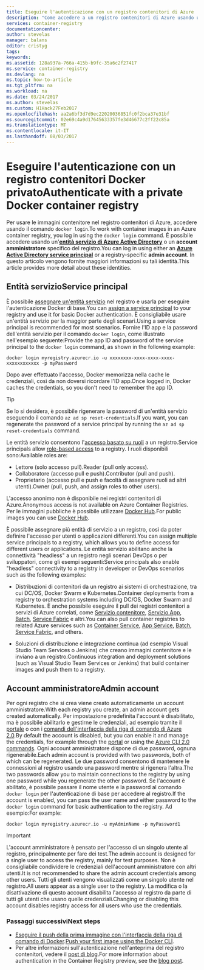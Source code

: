 ```yaml
---
title: Eseguire l'autenticazione con un registro contenitori di Azure | Microsoft Docs
description: "Come accedere a un registro contenitori di Azure usando un'entità servizio di Azure Active Directory o un account amministratore"
services: container-registry
documentationcenter: 
author: stevelas
manager: balans
editor: cristyg
tags: 
keywords: 
ms.assetid: 128a937a-766a-415b-b9fc-35a6c2f27417
ms.service: container-registry
ms.devlang: na
ms.topic: how-to-article
ms.tgt_pltfrm: na
ms.workload: na
ms.date: 03/24/2017
ms.author: stevelas
ms.custom: H1Hack27Feb2017
ms.openlocfilehash: aa2a6bf3d7d9ec22020036851fc0f2bca37e31bf
ms.sourcegitcommit: 02e69c4a9d17645633357fe3d46677c2ff22c85a
ms.translationtype: MT
ms.contentlocale: it-IT
ms.lasthandoff: 08/03/2017
---
```

# <a name="authenticate-with-a-private-docker-container-registry"></a><span data-ttu-id="3d44a-103">Eseguire l'autenticazione con un registro contenitori Docker privato</span><span class="sxs-lookup"><span data-stu-id="3d44a-103">Authenticate with a private Docker container registry</span></span>
<span data-ttu-id="3d44a-104">Per usare le immagini contenitore nel registro contenitori di Azure, accedere usando il comando `docker login`.</span><span class="sxs-lookup"><span data-stu-id="3d44a-104">To work with container images in an Azure container registry, you log in using the `docker login` command.</span></span> <span data-ttu-id="3d44a-105">È possibile accedere usando un'**[entità servizio di Azure Active Directory](../active-directory/active-directory-application-objects.md)** o un **account amministratore** specifico del registro.</span><span class="sxs-lookup"><span data-stu-id="3d44a-105">You can log in using either an **[Azure Active Directory service principal](../active-directory/active-directory-application-objects.md)** or a registry-specific **admin account**.</span></span> <span data-ttu-id="3d44a-106">In questo articolo vengono fornite maggiori informazioni su tali identità.</span><span class="sxs-lookup"><span data-stu-id="3d44a-106">This article provides more detail about these identities.</span></span>



## <a name="service-principal"></a><span data-ttu-id="3d44a-107">Entità servizio</span><span class="sxs-lookup"><span data-stu-id="3d44a-107">Service principal</span></span>

<span data-ttu-id="3d44a-108">È possibile [assegnare un'entità servizio](container-registry-get-started-azure-cli.md#assign-a-service-principal) nel registro e usarla per eseguire l'autenticazione Docker di base.</span><span class="sxs-lookup"><span data-stu-id="3d44a-108">You can [assign a service principal](container-registry-get-started-azure-cli.md#assign-a-service-principal) to your registry and use it for basic Docker authentication.</span></span> <span data-ttu-id="3d44a-109">È consigliabile usare un'entità servizio per la maggior parte degli scenari.</span><span class="sxs-lookup"><span data-stu-id="3d44a-109">Using a service principal is recommended for most scenarios.</span></span> <span data-ttu-id="3d44a-110">Fornire l'ID app e la password dell'entità servizio per il comando `docker login`, come illustrato nell'esempio seguente:</span><span class="sxs-lookup"><span data-stu-id="3d44a-110">Provide the app ID and password of the service principal to the `docker login` command, as shown in the following example:</span></span>

```
docker login myregistry.azurecr.io -u xxxxxxxx-xxxx-xxxx-xxxx-xxxxxxxxxxxx -p myPassword
```

<span data-ttu-id="3d44a-111">Dopo aver effettuato l'accesso, Docker memorizza nella cache le credenziali, così da non doversi ricordare l'ID app.</span><span class="sxs-lookup"><span data-stu-id="3d44a-111">Once logged in, Docker caches the credentials, so you don't need to remember the app ID.</span></span>

> [!TIP]
> <span data-ttu-id="3d44a-112">Se lo si desidera, è possibile rigenerare la password di un'entità servizio eseguendo il comando `az ad sp reset-credentials`.</span><span class="sxs-lookup"><span data-stu-id="3d44a-112">If you want, you can regenerate the password of a service principal by running the `az ad sp reset-credentials` command.</span></span>
>


<span data-ttu-id="3d44a-113">Le entità servizio consentono l'[accesso basato su ruoli](../active-directory/role-based-access-control-configure.md) a un registro.</span><span class="sxs-lookup"><span data-stu-id="3d44a-113">Service principals allow [role-based access](../active-directory/role-based-access-control-configure.md) to a registry.</span></span> <span data-ttu-id="3d44a-114">I ruoli disponibili sono:</span><span class="sxs-lookup"><span data-stu-id="3d44a-114">Available roles are:</span></span>
  * <span data-ttu-id="3d44a-115">Lettore (solo accesso pull).</span><span class="sxs-lookup"><span data-stu-id="3d44a-115">Reader (pull only access).</span></span>
  * <span data-ttu-id="3d44a-116">Collaboratore (accesso pull e push).</span><span class="sxs-lookup"><span data-stu-id="3d44a-116">Contributor (pull and push).</span></span>
  * <span data-ttu-id="3d44a-117">Proprietario (accesso pull e push e facoltà di assegnare ruoli ad altri utenti).</span><span class="sxs-lookup"><span data-stu-id="3d44a-117">Owner (pull, push, and assign roles to other users).</span></span>

<span data-ttu-id="3d44a-118">L'accesso anonimo non è disponibile nei registri contenitori di Azure.</span><span class="sxs-lookup"><span data-stu-id="3d44a-118">Anonymous access is not available on Azure Container Registries.</span></span> <span data-ttu-id="3d44a-119">Per le immagini pubbliche è possibile utilizzare [Docker Hub](https://docs.docker.com/docker-hub/).</span><span class="sxs-lookup"><span data-stu-id="3d44a-119">For public images you can use [Docker Hub](https://docs.docker.com/docker-hub/).</span></span>

<span data-ttu-id="3d44a-120">È possibile assegnare più entità di servizio a un registro, così da poter definire l'accesso per utenti o applicazioni differenti.</span><span class="sxs-lookup"><span data-stu-id="3d44a-120">You can assign multiple service principals to a registry, which allows you to define access for different users or applications.</span></span> <span data-ttu-id="3d44a-121">Le entità servizio abilitano anche la connettività "headless" a un registro negli scenari DevOps o per sviluppatori, come gli esempi seguenti:</span><span class="sxs-lookup"><span data-stu-id="3d44a-121">Service principals also enable "headless" connectivity to a registry in developer or DevOps scenarios such as the following examples:</span></span>

  * <span data-ttu-id="3d44a-122">Distribuzioni di contenitori da un registro ai sistemi di orchestrazione, tra cui DC/OS, Docker Swarm e Kubernetes.</span><span class="sxs-lookup"><span data-stu-id="3d44a-122">Container deployments from a registry to orchestration systems including DC/OS, Docker Swarm and Kubernetes.</span></span> <span data-ttu-id="3d44a-123">È anche possibile eseguire il pull dei registri contenitori a servizi di Azure correlati, come [Servizio contenitore](../container-service/index.yml), [Servizio App](../app-service/index.md), [Batch](../batch/index.md), [Service Fabric](/azure/service-fabric/) e altri.</span><span class="sxs-lookup"><span data-stu-id="3d44a-123">You can also pull container registries to related Azure services such as [Container Service](../container-service/index.yml), [App Service](../app-service/index.md), [Batch](../batch/index.md), [Service Fabric](/azure/service-fabric/), and others.</span></span>

  * <span data-ttu-id="3d44a-124">Soluzioni di distribuzione e integrazione continua (ad esempio Visual Studio Team Services o Jenkins) che creano immagini contenitore e le inviano a un registro.</span><span class="sxs-lookup"><span data-stu-id="3d44a-124">Continuous integration and deployment solutions (such as Visual Studio Team Services or Jenkins) that build container images and push them to a registry.</span></span>





## <a name="admin-account"></a><span data-ttu-id="3d44a-125">Account amministratore</span><span class="sxs-lookup"><span data-stu-id="3d44a-125">Admin account</span></span>
<span data-ttu-id="3d44a-126">Per ogni registro che si crea viene creato automaticamente un account amministratore.</span><span class="sxs-lookup"><span data-stu-id="3d44a-126">With each registry you create, an admin account gets created automatically.</span></span> <span data-ttu-id="3d44a-127">Per impostazione predefinita l'account è disabilitato, ma è possibile abilitarlo e gestirne le credenziali, ad esempio tramite il [portale](container-registry-get-started-portal.md#manage-registry-settings) o con i [comandi dell'interfaccia della riga di comando di Azure 2.0](container-registry-get-started-azure-cli.md#manage-admin-credentials).</span><span class="sxs-lookup"><span data-stu-id="3d44a-127">By default the account is disabled, but you can enable it and manage the credentials, for example through the [portal](container-registry-get-started-portal.md#manage-registry-settings) or using the [Azure CLI 2.0 commands](container-registry-get-started-azure-cli.md#manage-admin-credentials).</span></span> <span data-ttu-id="3d44a-128">Ogni account amministratore dispone di due password, ognuna rigenerabile.</span><span class="sxs-lookup"><span data-stu-id="3d44a-128">Each admin account is provided with two passwords, both of which can be regenerated.</span></span> <span data-ttu-id="3d44a-129">Le due password consentono di mantenere le connessioni al registro usando una password mentre si rigenera l'altra.</span><span class="sxs-lookup"><span data-stu-id="3d44a-129">The two passwords allow you to maintain connections to the registry by using one password while you regenerate the other password.</span></span> <span data-ttu-id="3d44a-130">Se l'account è abilitato, è possibile passare il nome utente e la password al comando `docker login` per l'autenticazione di base per accedere al registro.</span><span class="sxs-lookup"><span data-stu-id="3d44a-130">If the account is enabled, you can pass the user name and either password to the `docker login` command for basic authentication to the registry.</span></span> <span data-ttu-id="3d44a-131">Ad esempio:</span><span class="sxs-lookup"><span data-stu-id="3d44a-131">For example:</span></span>

```
docker login myregistry.azurecr.io -u myAdminName -p myPassword1
```

> [!IMPORTANT]
> <span data-ttu-id="3d44a-132">L'account amministratore è pensato per l'accesso di un singolo utente al registro, principalmente per fare dei test.</span><span class="sxs-lookup"><span data-stu-id="3d44a-132">The admin account is designed for a single user to access the registry, mainly for test purposes.</span></span> <span data-ttu-id="3d44a-133">Non è consigliabile condividere le credenziali dell'account amministratore con altri utenti.</span><span class="sxs-lookup"><span data-stu-id="3d44a-133">It is not recommended to share the admin account credentials among other users.</span></span> <span data-ttu-id="3d44a-134">Tutti gli utenti vengono visualizzati come un singolo utente nel registro.</span><span class="sxs-lookup"><span data-stu-id="3d44a-134">All users appear as a single user to the registry.</span></span> <span data-ttu-id="3d44a-135">La modifica o la disattivazione di questo account disabilita l'accesso al registro da parte di tutti gli utenti che usano quelle credenziali.</span><span class="sxs-lookup"><span data-stu-id="3d44a-135">Changing or disabling this account disables registry access for all users who use the credentials.</span></span>
>


### <a name="next-steps"></a><span data-ttu-id="3d44a-136">Passaggi successivi</span><span class="sxs-lookup"><span data-stu-id="3d44a-136">Next steps</span></span>
* <span data-ttu-id="3d44a-137">[Eseguire il push della prima immagine con l'interfaccia della riga di comando di Docker](container-registry-get-started-docker-cli.md).</span><span class="sxs-lookup"><span data-stu-id="3d44a-137">[Push your first image using the Docker CLI](container-registry-get-started-docker-cli.md).</span></span>
* <span data-ttu-id="3d44a-138">Per altre informazioni sull'autenticazione nell'anteprima del registro contenitori, vedere il [post di blog](https://blogs.msdn.microsoft.com/stevelasker/2016/11/17/azure-container-registry-user-accounts/).</span><span class="sxs-lookup"><span data-stu-id="3d44a-138">For more information about authentication in the Container Registry preview, see the [blog post](https://blogs.msdn.microsoft.com/stevelasker/2016/11/17/azure-container-registry-user-accounts/).</span></span>
